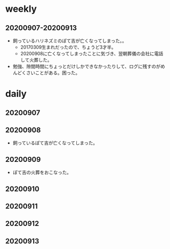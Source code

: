 # weekly
## 20200907-20200913
* 飼っているハリネズミのぽて吉が亡くなってしまった。。
  * 20170309生まれだったので、ちょうど3才半。
  * 20200908に亡くなってしまったことに気づき、翌朝葬儀の会社に電話して火葬した。
* 勉強、隙間時間にちょっとだけしかできなかったりして、ログに残すのがめんどくさいことがある。困った。


# daily
## 20200907

## 20200908
* 飼っているぽて吉が亡くなってしまった。

## 20200909
* ぽて吉の火葬をおこなった。

## 20200910

## 20200911

## 20200912

## 20200913

